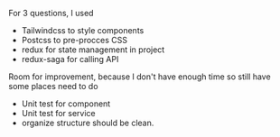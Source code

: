 
For 3 questions, I used 
- Tailwindcss to style components
- Postcss to pre-procces CSS
- redux for state management in project
- redux-saga for calling API

Room for improvement, because I don't have enough time so still have some places need to do
- Unit test for component
- Unit test for service
- organize structure should be clean.

